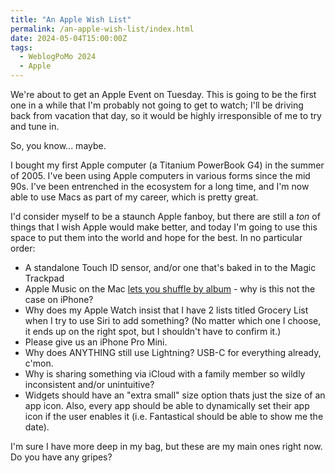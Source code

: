 ```yaml
---
title: "An Apple Wish List"
permalink: /an-apple-wish-list/index.html
date: 2024-05-04T15:00:00Z
tags: 
  - WeblogPoMo 2024
  - Apple
---
```


We're about to get an Apple Event on Tuesday. This is going to be the first one in a while that I'm probably not going to get to watch; I'll be driving back from vacation that day, so it would be highly irresponsible of me to try and tune in.

So, you know... maybe.

I bought my first Apple computer (a Titanium PowerBook G4) in the summer of 2005. I've been using Apple computers in various forms since the mid 90s. I've been entrenched in the ecosystem for a long time, and I'm now able to use Macs as part of my career, which is pretty great.

I'd consider myself to be a staunch Apple fanboy, but there are still a _ton_ of things that I wish Apple would make better, and today I'm going to use this space to put them into the world and hope for the best. In no particular order:

- A standalone Touch ID sensor, and/or one that's baked in to the Magic Trackpad
- Apple Music on the Mac [lets you shuffle by album](/one-software-feature/) - why is this not the case on iPhone?
- Why does my Apple Watch insist that I have 2 lists titled Grocery List when I try to use Siri to add something? (No matter which one I choose, it ends up on the right spot, but I shouldn't have to confirm it.)
- Please give us an iPhone Pro Mini.
- Why does ANYTHING still use Lightning? USB-C for everything already, c'mon.
- Why is sharing something via iCloud with a family member so wildly inconsistent and/or unintuitive?
- Widgets should have an "extra small" size option thats just the size of an app icon. Also, every app should be able to dynamically set their app icon if the user enables it (i.e. Fantastical should be able to show me the date).

I'm sure I have more deep in my bag, but these are my main ones right now. Do you have any gripes?
